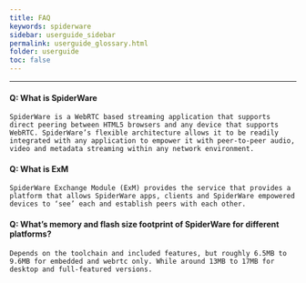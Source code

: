 ```yaml
---
title: FAQ
keywords: spiderware
sidebar: userguide_sidebar
permalink: userguide_glossary.html
folder: userguide
toc: false
---
```


------

#### Q: What is SpiderWare

```
SpiderWare is a WebRTC based streaming application that supports direct peering between HTML5 browsers and any device that supports WebRTC. SpiderWare’s flexible architecture allows it to be readily integrated with any application to empower it with peer-to-peer audio, video and metadata streaming within any network environment.
```



#### Q: What is ExM

```
SpiderWare Exchange Module (ExM) provides the service that provides a platform that allows SpiderWare apps, clients and SpiderWare empowered devices to ‘see’ each and establish peers with each other.
```



#### Q: What’s memory and flash size footprint of SpiderWare for different platforms?

```
Depends on the toolchain and included features, but roughly 6.5MB to 9.6MB for embedded and webrtc only. While around 13MB to 17MB for desktop and full-featured versions.
```



